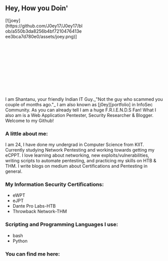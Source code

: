 <!--
**J0ey17/J0ey17** is a ✨ _special_ ✨ repository because its `README.md` (this file) appears on your GitHub profile.

Here are some ideas to get you started:

- 🔭 I’m currently working on ...
- 🌱 I’m currently learning ...
- 👯 I’m looking to collaborate on ...
- 🤔 I’m looking for help with ...
- 💬 Ask me about ...
- 📫 How to reach me: ...
- 😄 Pronouns: ...
- ⚡ Fun fact: ...
-->
## Hey, How you Doin' 

<div style="width:250px; height:250px">
[![joey](https://github.com/J0ey17/J0ey17/blob/a550b3da8256b4bf7210476413eee3bca7d780e0/assets/joey.png)]
</div>
I am Shantanu, your friendly Indian IT Guy._"Not the guy who scammed you couple of months ago."_   
I am also known as [j0ey][portfolio] in InfoSec Community.   
As you can already tell I am a huge F.R.I.E.N.D.S Fan!   
What I also am is a Web Application Pentester, Security Researcher &  Blogger.
Welcome to my Github!

### A little about me:
I am 24, I have done my undergrad in Computer Science from KIIT. 
Currently studying Network Pentesting and working towards getting my eCPPT.
I love learning about networking, new exploits/vulnerabilities, writing scripts to automate pentesting, and practicing my skills on HTB & THM.
I write blogs on medium about Certifications and Pentesting in general.

### My Information Security Certifications:
* eWPT
* eJPT
* Dante Pro Labs-HTB
* Throwback Network-THM

### Scripting and Programming Languages I use:
* bash
* Python

### You can find me here:


<!--
Congratulations on finding this section, Just me rambling on about my love "Computer Networking"
I love Computer Networking. Learning about services, protocols, packets from the ground up is like sandwiches for my brain and I have a lot of sandwiches yet to eat!! 
How they come all together to make this beautiful thing call Internet really broadens my perspective. Just think about it, everywhere in the World, some service is running correctly, protocols are being followed, packets are being delivered due to which the entire Internet is working. It is something, isn't it??
This is why I got into Cyber Security. I get to study the stuff, and then I get to break the stuff.
And Breaking the stuff is where adrenaline starts pumping in my brain! I live for the moments when I get a shell, or a exploit starts working after hours of debugging.
-->
[portfolio]: http://j0ey.xyz

